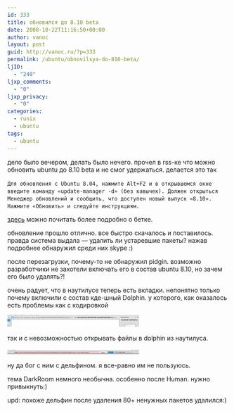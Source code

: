 ```yaml
---
id: 333
title: обновился до 8.10 beta
date: 2008-10-22T11:16:50+00:00
author: vanoc
layout: post
guid: http://vanoc.ru/?p=333
permalink: /ubuntu/obnovilsya-do-810-beta/
ljID:
  - "240"
ljxp_comments:
  - "0"
ljxp_privacy:
  - "0"
categories:
  - runix
  - ubuntu
tags:
  - ubuntu
---
```

дело было вечером, делать было нечего. прочел в rss-ке что можно обновить ubuntu до 8.10 beta и не смог удержаться. делается это так
  
`Для обновления с Ubuntu 8.04, нажмите Alt+F2 и в открывшемся окне введите команду «update-manager -d» (без кавычек). Должен открыться Менеджер обновлений и сообщить, что доступен новый выпуск «8.10». Нажмите «Обновить» и следуйте инструкциям.`
  
[здесь](http://ubuntu.ru/ubuntu810/beta) можно почитать более подробно о бетке.

обновление прошло отлично. все быстро скачалось и поставилось. правда система выдала &#8212; удалить ли устаревшие пакеты? нажав подробнее обнаружил среди них skype :)

после перезагрузки, почему-то не обнаружил pidgin. возможно разработчики не захотели включать его в состав ubuntu 8.10, но зачем его было удалять?!

очень радует, что в наутилусе теперь есть вкладки. непонятно только почему включили с состав кде-шный Dolphin. у которого, как оказалось есть проблемы как с кодировкой

[<img class="alignnone size-medium wp-image-339" title="dolphin" src="/uploads/dolphin-300x27.jpg" alt="" width="300" height="27" />](/uploads/dolphin.jpg)

так и с невозможностью открывать файлы в dolphin из наутилуса.

[<img class="alignnone size-medium wp-image-337" title="dolhin_bug" src="/uploads/dolhin_bug-300x10.jpg" alt="" width="300" height="10" />](/uploads/dolhin_bug.jpg)

ну да бог с ним с дельфином. я все-равно им не пользуюсь.

тема DarkRoom немного необычна. особенно после Human. нужно привыкнуть:)

upd: похоже дельфин после удаления 80+ ненужных пакетов удалился:)